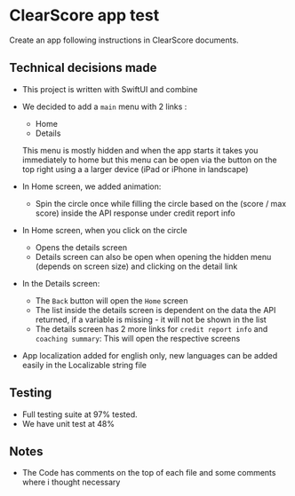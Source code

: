 # ClearScore app test

Create an app following instructions in ClearScore documents.

## Technical decisions made

- This project is written with SwiftUI and combine
- We decided to add a `main` menu with 2 links :
    * Home
    * Details
    
    This menu is mostly hidden and when the app starts it takes you immediately to home but this menu can be open via the button on the top right using a a larger device (iPad or iPhone in landscape)
    
- In Home screen, we added animation:
    * Spin the circle once while filling the circle based on the (score / max score) inside the API response under credit report info
- In Home screen, when you click on the circle
    * Opens the details screen
    * Details screen can also be open when opening the hidden menu (depends on screen size) and clicking on the detail link
- In the Details screen:
    * The `Back` button will open the `Home` screen
    * The list inside the details screen is dependent on the data the API returned, if a variable is missing - it will not be shown in the list
    * The details screen has 2 more links for `credit report info` and `coaching summary`: This will open the respective screens
- App localization added for english only, new languages can be added easily in the Localizable string file
 
## Testing

- Full testing suite at 97% tested.
- We have unit test at 48%
    
## Notes

- The Code has comments on the top of each file and some comments where i thought necessary 
